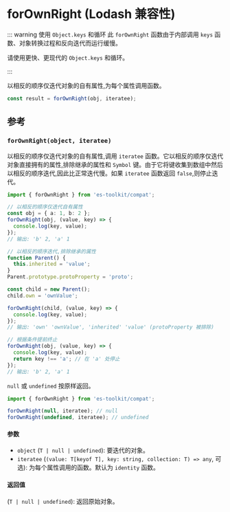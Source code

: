 # forOwnRight (Lodash 兼容性)

::: warning 使用 `Object.keys` 和循环
此 `forOwnRight` 函数由于内部调用 `keys` 函数、对象转换过程和反向迭代而运行缓慢。

请使用更快、更现代的 `Object.keys` 和循环。

:::

以相反的顺序仅迭代对象的自有属性,为每个属性调用函数。

```typescript
const result = forOwnRight(obj, iteratee);
```

## 参考

### `forOwnRight(object, iteratee)`

以相反的顺序仅迭代对象的自有属性,调用 `iteratee` 函数。它以相反的顺序仅迭代对象直接拥有的属性,排除继承的属性和 `Symbol` 键。由于它将键收集到数组中然后以相反的顺序迭代,因此比正常迭代慢。如果 `iteratee` 函数返回 `false`,则停止迭代。

```typescript
import { forOwnRight } from 'es-toolkit/compat';

// 以相反的顺序仅迭代自有属性
const obj = { a: 1, b: 2 };
forOwnRight(obj, (value, key) => {
  console.log(key, value);
});
// 输出: 'b' 2, 'a' 1

// 以相反的顺序迭代,排除继承的属性
function Parent() {
  this.inherited = 'value';
}
Parent.prototype.protoProperty = 'proto';

const child = new Parent();
child.own = 'ownValue';

forOwnRight(child, (value, key) => {
  console.log(key, value);
});
// 输出: 'own' 'ownValue', 'inherited' 'value' (protoProperty 被排除)

// 根据条件提前终止
forOwnRight(obj, (value, key) => {
  console.log(key, value);
  return key !== 'a'; // 在 'a' 处停止
});
// 输出: 'b' 2, 'a' 1
```

`null` 或 `undefined` 按原样返回。

```typescript
import { forOwnRight } from 'es-toolkit/compat';

forOwnRight(null, iteratee); // null
forOwnRight(undefined, iteratee); // undefined
```

#### 参数

- `object` (`T | null | undefined`): 要迭代的对象。
- `iteratee` (`(value: T[keyof T], key: string, collection: T) => any`, 可选): 为每个属性调用的函数。默认为 `identity` 函数。

#### 返回值

(`T | null | undefined`): 返回原始对象。
